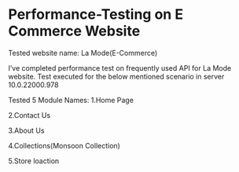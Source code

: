 # Performance-Testing on E Commerce Website

Tested website name: La Mode(E-Commerce)

I’ve completed performance test on frequently used API for La Mode website. 
Test executed for the below mentioned scenario in server 10.0.22000.978

Tested 5 Module Names:
1.Home Page

 2.Contact Us
 
 3.About Us
 
 4.Collections(Monsoon Collection)
 
 5.Store loaction

